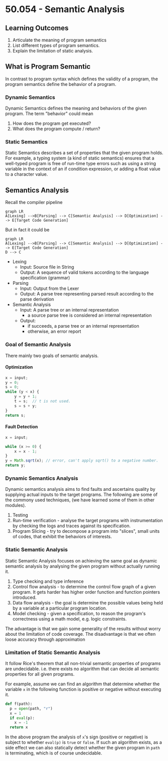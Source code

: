 # 50.054 - Semantic Analysis

## Learning Outcomes

1. Articulate the meaning of program semantics
1. List different types of program semantics.
1. Explain the limitation of static analysis. 

## What is Program Semantic

In contrast to program syntax which defines the validity of a program, the program semantics define the behavior of a program.

### Dynamic Semantics

Dynamic Semantics defines the meaning and behaviors of the given program. The term "behavior" could mean

1. How does the program get executed?
1. What does the program compute / return?

### Static Semantics

Static Semantics describes a set of properties that the given program holds. For example,
a typing system (a kind of static semantics) ensures that a well-typed program is free of run-time type errors such as
using a string variable in the context of an if condition expression, or adding a float value to a character value.

## Semantics Analysis

Recall the compiler pipeline

```mermaid
graph LR
A[Lexing] -->B[Parsing] --> C[Semantic Analysis] --> D[Optimization] --> E[Target Code Generation]
```

But in fact it could be

```mermaid
graph LR
A[Lexing] -->B[Parsing] --> C[Semantic Analysis] --> D[Optimization] --> E[Target Code Generation]
D --> C
```

* Lexing
  * Input: Source file in String
  * Output: A sequence of valid tokens according to the language specification (grammar)
* Parsing
  * Input: Output from the Lexer
  * Output: A parse tree representing parsed result according to the parse derivation
* Semantic Analysis
  * Input: A parse tree or an internal representation
    * a source parse tree is considered an internal representation
  * Output:
    * if succeeds, a parse tree or an internal representation
    * otherwise, an error report

### Goal of Semantic Analysis

There mainly two goals of semantic analysis.

#### Optimization

```js
x = input;
y = 0;
s = 0;
while (y < x) { 
    y = y + 1;
    t = s;  // t is not used.
    s = s + y;  
}
return s;
```

#### Fault Detection

```js
x = input; 

while (x >= 0) {
    x = x - 1;
}
y = Math.sqrt(x); // error, can't apply sqrt() to a negative number.
return y;
```

### Dynamic Semantics Analysis

Dynamic semantics analysis aims to find faults and ascertains quality by supplying actual inputs to the target programs.
The following are some of the commony used techniques, (we have learned some of them in other modules).

1. Testing
1. Run-time verification - analyse the target programs with instrumentation by checking the logs and traces against its specification.
1. Program Slicing - try to decompose a program into "slices", small units of codes, that exhibit the behaviors of interests.

### Static Semantic Analysis

Static Semantic Analysis focuses on achieving the same goal as dynamic semantic analysis by analysing the given program without actually running it.

1. Type checking and type inference
1. Control flow analysis - to determine the control flow graph of a given program. It gets harder has higher order function and function pointers introduced.
1. Data flow analysis - the goal is determine the possible values being held by a variable at a particular program location.
1. Model checking - given a specification, to reason the program's correctness using a math model, e.g. logic constraints.

The advantage is that we gain some generality of the results without worry about the limitation of code coverage. The disadvantage is that we often loose accuracy through approximation

### Limitation of Static Semantic Analysis

It follow Rice's theorem that all non-trivial semantic properties of programs are undecidable. i.e. there exists no algorithm that can decide all semantic properties for all given programs.

For example, assume we can find an algorithm that determine whether the variable `x` in the following function is positive or negative without executing it. 

```python
def f(path):
  p = open(path, "r")
  x = 1
  if eval(p):
    x = -1
  return x
```

In the above program the analysis of `x`'s sign (positive or negative) is subject to whether `eval(p)` is `true` or `false`. If such an algorithm exists, as a side effect we can also statically detect whether the given program in `path` is terminating, which is of course undecidable. 

